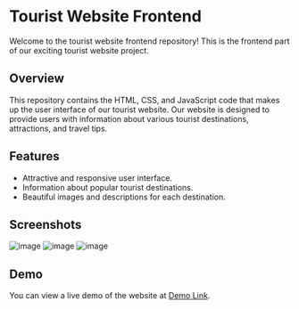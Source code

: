 # Tourist Website Frontend

Welcome to the tourist website frontend repository! This is the frontend part of our exciting tourist website project.

## Overview

This repository contains the HTML, CSS, and JavaScript code that makes up the user interface of our tourist website. Our website is designed to provide users with information about various tourist destinations, attractions, and travel tips.

## Features

- Attractive and responsive user interface.
- Information about popular tourist destinations.
- Beautiful images and descriptions for each destination.

## Screenshots
![image](https://github.com/harsh1kashyap/ApnaTourist.github.io/assets/67819701/98cc0521-228c-45ff-8e11-3d821b9111c4)
![image](https://github.com/harsh1kashyap/ApnaTourist.github.io/assets/67819701/684d1817-0346-4d8c-afdd-3279537f3ba9)
![image](https://github.com/harsh1kashyap/ApnaTourist.github.io/assets/67819701/02786066-0765-4256-a874-160fb2c951f1)

## Demo

You can view a live demo of the website at [Demo Link](https://harsh1kashyap.github.io/ApnaTourist.github.io/).
